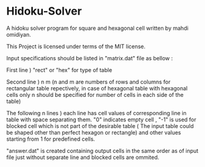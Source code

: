 # Hidoku-Solver

A hidoku solver program for square and hexagonal cell written by mahdi omidiyan.

This Project is licensed under terms of the MIT license.

Input specifications should be listed in "matrix.dat" file as bellow :

First line )
"rect" or "hex" for type of table

Second line )
n m (n and m are numbers of rows and columns for rectangular table repectively, in case of hexagonal table with hexagonal cells only n should be specified for number of cells in each side of the table)

The following n lines )
each line has cell values of corresponding line in table with space separating them.
"0" indicates empty cell , "-1" is used for blocked cell which is not part of the desirable table ( The input table could be shaped other than perfect hexagon or rectangle) and other values starting from 1 for predefined cells.

"answer.dat" is created containing output cells in the same order as of input file just without separate line and blocked cells are ommited.
